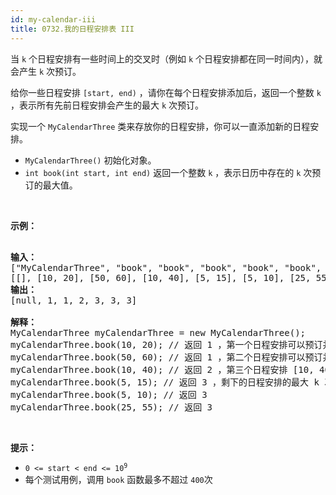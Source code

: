 ```yaml
---
id: my-calendar-iii
title: 0732.我的日程安排表 III
---
```

当 <code>k</code> 个日程安排有一些时间上的交叉时（例如 <code>k</code> 个日程安排都在同一时间内），就会产生 <code>k</code> 次预订。

给你一些日程安排 <code>[start, end)</code> ，请你在每个日程安排添加后，返回一个整数 <code>k</code> ，表示所有先前日程安排会产生的最大 <code>k</code> 次预订。

实现一个 <code>MyCalendarThree</code> 类来存放你的日程安排，你可以一直添加新的日程安排。


- <code>MyCalendarThree()</code> 初始化对象。
- <code>int book(int start, int end)</code> 返回一个整数 <code>k</code> ，表示日历中存在的 <code>k</code> 次预订的最大值。

 

**示例：**


<pre><br/><strong>输入：</strong><br/>[&#34;MyCalendarThree&#34;, &#34;book&#34;, &#34;book&#34;, &#34;book&#34;, &#34;book&#34;, &#34;book&#34;, &#34;book&#34;]<br/>[[], [10, 20], [50, 60], [10, 40], [5, 15], [5, 10], [25, 55]]<br/><strong>输出：</strong><br/>[null, 1, 1, 2, 3, 3, 3]<br/><br/><strong>解释：</strong><br/>MyCalendarThree myCalendarThree = new MyCalendarThree();<br/>myCalendarThree.book(10, 20); // 返回 1 ，第一个日程安排可以预订并且不存在相交，所以最大 k 次预订是 1 次预订。<br/>myCalendarThree.book(50, 60); // 返回 1 ，第二个日程安排可以预订并且不存在相交，所以最大 k 次预订是 1 次预订。<br/>myCalendarThree.book(10, 40); // 返回 2 ，第三个日程安排 [10, 40) 与第一个日程安排相交，所以最大 k 次预订是 2 次预订。<br/>myCalendarThree.book(5, 15); // 返回 3 ，剩下的日程安排的最大 k 次预订是 3 次预订。<br/>myCalendarThree.book(5, 10); // 返回 3<br/>myCalendarThree.book(25, 55); // 返回 3<br/></pre>

 

**提示：**


- <code>0 &lt;= start &lt; end &lt;= 10<sup>9</sup></code>
- 每个测试用例，调用 <code>book</code> 函数最多不超过 <code>400</code>次
